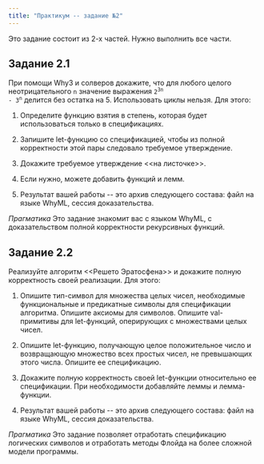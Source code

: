 ```yaml
---
title: "Практикум -- задание №2"
---
```


Это задание состоит из 2-х частей. Нужно выполнить все части.

## Задание 2.1

При помощи Why3 и солверов докажите, что для любого
целого неотрицательного <code>n</code> значение выражения
<code>2<sup>3n</sup> - 3<sup>n</sup></code> делится
без остатка на 5. Использовать циклы нельзя. Для этого:

   1. Определите функцию взятия в степень, которая будет
      использоваться только в спецификациях.

   2. Запишите let-функцию со спецификацией, чтобы из
      полной корректности этой пары следовало требуемое утверждение.

   3. Докажите требуемое утверждение <<на листочке>>.

   4. Если нужно, можете добавить функций и лемм.

   5. Результат вашей работы -- это архив
      следующего состава: файл на языке WhyML, сессия доказательства.

_Прагматика_ Это задание знакомит вас с языком WhyML, с
доказательством полной корректности рекурсивных функций.

## Задание 2.2

Реализуйте алгоритм <<Решето Эратосфена>> и докажите
полную корректность своей реализации. Для этого:

   1. Опишите тип-символ для множества
      целых чисел, необходимые функциональные и
      предикатные символы для спецификации
      алгоритма. Опишите аксиомы для символов.
      Опишите val-примитивы для let-функций, оперирующих
      с множествами целых чисел.

   2. Опишите let-функцию, получающую целое
      положительное число и возвращающую множество
      всех простых чисел, не превышающих этого числа.
      Опишите ее спецификацию.

   3. Докажите полную корректность своей let-функции
      относительно ее спецификации. При необходимости
      добавляйте леммы и лемма-функции.

   4. Результат вашей работы -- это архив
      следующего состава: файл на языке WhyML, сессия доказательства.

_Прагматика_ Это задание позволяет отработать спецификацию
логических символов и отработать методы Флойда на
более сложной модели программы.
